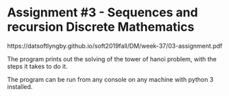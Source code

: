 <h1>Assignment #3 - Sequences and recursion
Discrete Mathematics</h1>

<p>https://datsoftlyngby.github.io/soft2019fall/DM/week-37/03-assignment.pdf</p>

The program prints out the solving of the tower of hanoi problem, with the steps it takes to do it.

The program can be run from any console on any machine with python 3 installed.
